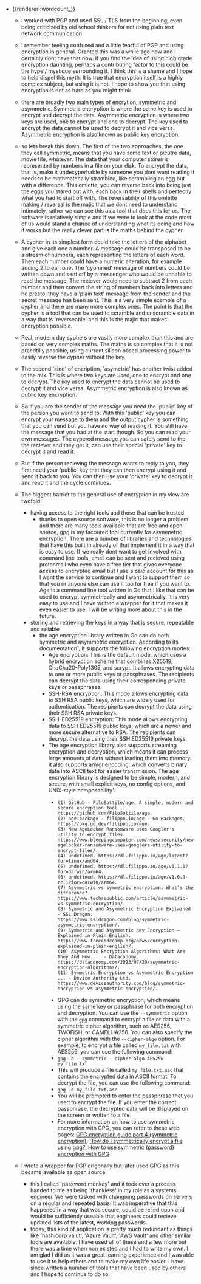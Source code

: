 - {{renderer :wordcount_}}
	- I worked with PGP and used SSL / TLS from the beginning, even being criticized by old school thinkers for not using plain text network communication
	- I remember feeling confused and a little fearful of PGP and using encryption in general. Granted this was a while ago now and I certainly dont have that now. If you find the idea of using high grade encryption daunting, perhaps a contributing factor to this could be the hype / mystique surrounding it. I think this is a shame and I hope to help dispel this myth. It is true that encryption itself is a highly complex subject, but using it is not. I hope to show you that using encryption is not as hard as you might think.
	- there are broadly two main types of encrytion, symmetric and asymmetric. Symmetric encryption is where the same key is used to encrypt and decrypt the data. Asymmetric encryption is where two keys are used, one to encrypt and one to decrypt. The key used to encrypt the data cannot be used to decrypt it and vice versa. Asymmetric encryption is also known as public key encryption.
	- so lets break this down. The first of the two approaches, the one they call symmetric, means that you have some text or picutre data, movie file, whatever. The data that your computer stores is represented by numbers in a file on your disk. To encrypt the data, that is, make it undecyperhable by someone you dont want reading it needs to be mathmatecally strambled, like scrambling an egg but with a difference. This omlette, you can reverse back into being just the eggs you stared out with, each back in their shells and perfectly what you had to start off with. The reversability of this omlette making / reversal is the majic that we dont need to understanc intimately, rather we can see this as a tool that does this for us. The software is relatively simple and if we were to look at the code most of us would stand a chance of understanding what its doing and how it works but the really clever part is the maths behind the cypher.
	- A cypher in its simplest form could take the letters of the alphabet and give each one a number. A message could be transposed to be a stream of numbers, each representing the letters of each word. Then each number could have a numeric alteration, for example adding 2 to eah one. The 'cyphered' message of numbers could be written down and sent off by a messenger who would be unnable to read the message. The reciever would need to subtract 2 from each number and then convert the string of numbers back into letters and he presto, they have a 'plain text' message from the sender and the secret message has been sent. This is a very simple example of a cypher and there are many more complex ones. The point is that the cypher is a tool that can be used to scramble and unscramble data in a way that is 'reverseable' and this is the majic that makes encryption possible.
	- Real, modern day cyphers are vastly more complex than this and are based on very complex maths. The maths is so complex that it is not pracdtilly possible, using current silicon based processing power to easily reverse the cypher without the key.
	- The second 'kind' of encription, 'asymetric' has another twist added to the mix. This is where two keys are used, one to encrypt and one to decrypt. The key used to encrypt the data cannot be used to decrypt it and vice versa. Asymmetric encryption is also known as public key encryption.
	- So if you are the sender of the message you need the 'public' key of the person you want to send to. With this 'public' key you can encrypt your message to them and the output cypher is something that you can send but you have no way of reading it. You still have the message that you had at the start though. So you can read your own messages. The cypered message you can safely send to the the reciever and they get it, can use their special 'private' key to decrypt it and read it.
	- But if the person recieving the message wants to reply to you, they first need your 'public' key that they can then encrypt using it and send it back to you. You can then use your 'private' key to decrypt it and read it and the cycle continues.
	- The biggest barrier to the general use of encryption in my view are twofold.
		- having access to the right tools and those that can be trusted
			- thanks to open source software, this is no longer a problem and there are many tools available that are free and open source, gpg is my facoured tool currently for asymmetric encryption. There are a number of libraries and technologies that have this built in already or that implement it in a way that is easy to use. If we really dont want to get involved with command line tools, email can be sent and recieved using protonmail who even have a free tier that gives everyone access to encrypted email but I use a paid account for this as I want the service to continue and I want to support them so that you or anyone else can use it too for free if you want to. Age is a command line tool written in Go that I like that can be used to encrypt symmetrically and asymmetrically. It is very easy to use and I have written a wrapper for it that makes it even easier to use. I will be writing more about this in the future.
		- storing and retrieving the keys in a way that is secure, repeatable and reliable
			- the age encryption library written in Go can do both symmetric and asymmetric encryption. According to its documentation¹, it supports the following encryption modes:
				- Age encryption: This is the default mode, which uses a hybrid encryption scheme that combines X25519, ChaCha20-Poly1305, and scrypt. It allows encrypting data to one or more public keys or passphrases. The recipients can decrypt the data using their corresponding private keys or passphrases.
				- SSH-RSA encryption: This mode allows encrypting data to SSH RSA public keys, which are widely used for authentication. The recipients can decrypt the data using their SSH RSA private keys.
				- SSH-ED25519 encryption: This mode allows encrypting data to SSH ED25519 public keys, which are a newer and more secure alternative to RSA. The recipients can decrypt the data using their SSH ED25519 private keys.
				- The age encryption library also supports streaming encryption and decryption, which means it can process large amounts of data without loading them into memory. It also supports armor encoding, which converts binary data into ASCII text for easier transmission. The age encryption library is designed to be simple, modern, and secure, with small explicit keys, no config options, and UNIX-style composability¹.
					- ```Source: Conversation with Bing, 04/11/2023
					  (1) GitHub - FiloSottile/age: A simple, modern and secure encryption tool .... https://github.com/FiloSottile/age.
					  (2) age package - filippo.io/age - Go Packages. https://pkg.go.dev/filippo.io/age.
					  (3) New AgeLocker Ransomware uses Googler's utility to encrypt files. https://www.bleepingcomputer.com/news/security/new-agelocker-ransomware-uses-googlers-utility-to-encrypt-files/.
					  (4) undefined. https://dl.filippo.io/age/latest?for=linux/amd64.
					  (5) undefined. https://dl.filippo.io/age/v1.1.1?for=darwin/arm64.
					  (6) undefined. https://dl.filippo.io/age/v1.0.0-rc.1?for=darwin/arm64.
					  (7) Asymmetric vs symmetric encryption: What’s the difference?. https://www.techrepublic.com/article/asymmetric-vs-symmetric-encryption/.
					  (8) Symmetric and Asymmetric Encryption Explained - SSL Dragon. https://www.ssldragon.com/blog/symmetric-asymmetric-encryption/.
					  (9) Symmetric and Asymmetric Key Encryption – Explained in Plain English. https://www.freecodecamp.org/news/encryption-explained-in-plain-english/.
					  (10) Asymmetric Encryption Algorithms: What Are They And How ... - Dataconomy. https://dataconomy.com/2023/07/20/asymmetric-encryption-algorithms/.
					  (11) Symmetric Encryption vs Asymmetric Encryption ... - Device Authority Ltd. https://www.deviceauthority.com/blog/symmetric-encryption-vs-asymmetric-encryption/. 
					  ```
					- GPG can do symmetric encryption, which means using the same key or passphrase for both encryption and decryption. You can use the `--symmetric` option with the `gpg` command to encrypt a file or data with a symmetric cipher algorithm, such as AES256, TWOFISH, or CAMELLIA256. You can also specify the cipher algorithm with the `--cipher-algo` option. For example, to encrypt a file called `my_file.txt` with AES256, you can use the following command:
					- `gpg -a --symmetric --cipher-algo AES256 my_file.txt`
					- This will produce a file called `my_file.txt.asc` that contains the encrypted data in ASCII format. To decrypt the file, you can use the following command:
					- `gpg -d my_file.txt.asc`
					- You will be prompted to enter the passphrase that you used to encrypt the file. If you enter the correct passphrase, the decrypted data will be displayed on the screen or written to a file.
					- For more information on how to use symmetric encryption with GPG, you can refer to these web pages: [GPG encryption guide part 4 (symmetric encryption)](https://tutonics.com/articles/gpg-encryption-guide-part-4-symmetric-encryption/), [How do I symmetrically encrypt a file using gpg?](https://superuser.com/questions/354890/how-do-i-symmetrically-encrypt-a-file-using-gpg), [How to use symmetric (password) encryption with GPG](https://medium.com/@retprogramisto/how-to-use-symmetric-password-encryption-with-gpg-af0d9734d08c)
					
					
	- I wrote a wrapper for PGP origonally but later used GPG as this became available as open source
		- this I called 'password monkey' and it took over a process handed to me as being 'thankless' in my role as a systems engineer. We were tasked with changning passwords on servers on a regular and repeated basis. It was imperative that this happened in a way that was secure, could be relied upon and would be sufficiently useable that engineers could recieve updated lists of the latest, working passwords. 
		- today, this kind of application is pretty much redundant as things like 'hashicorp valut', 'Azure Vault', 'AWS Vault' and other similar tools are available. I have used all of these and a few more but there was a time when non existed and I had to write my own. I am glad I did as it was a great learning experience and I was able to use it to help others and to make my own life easier. I have since written a number of tools that have been used by others and I hope to continue to do so. 